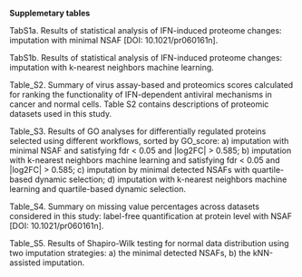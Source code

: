 **Supplemetary tables**

TabS1a. Results of statistical analysis of IFN-induced proteome changes: imputation with minimal NSAF  [DOI: 10.1021/pr060161n].

TabS1b. Results of statistical analysis of IFN-induced proteome changes: imputation with k-nearest neighbors machine learning.

Table_S2. Summary of virus assay-based and proteomics scores calculated for ranking the functionality of IFN-dependent antiviral
  mechanisms in cancer and normal cells. Table S2 contains descriptions of proteomic datasets used in this study. 

Table_S3. Results of GO analyses for differentially regulated proteins selected using different workflows, sorted by GO_score: 
  a) imputation with minimal NSAF and satisfying fdr < 0.05 and |log2FC| > 0.585; 
  b) imputation with k-nearest neighbors machine learning and satisfying fdr < 0.05 and |log2FC| > 0.585; 
  c) imputation by minimal detected NSAFs with quartile-based dynamic selection; 
  d) imputation with k-nearest neighbors machine learning and quartile-based dynamic selection.

Table_S4. Summary on missing value percentages across datasets considered in this study:
  label-free quantification at protein level with NSAF [DOI: 10.1021/pr060161n].

Table_S5. Results of Shapiro-Wilk testing for normal data distribution using two imputation strategies: 
  a) the minimal detected NSAFs, b) the kNN-assisted imputation.
